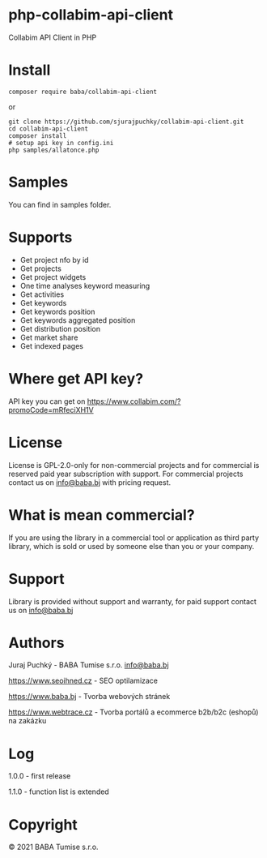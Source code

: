 # php-collabim-api-client
Collabim API Client in PHP

# Install

```
composer require baba/collabim-api-client
```

or 

```
git clone https://github.com/sjurajpuchky/collabim-api-client.git
cd collabim-api-client
composer install
# setup api key in config.ini
php samples/allatonce.php
```

# Samples 
You can find in samples folder.

# Supports
- Get project nfo by id
- Get projects
- Get project widgets  
- One time analyses keyword measuring
- Get activities
- Get keywords
- Get keywords position
- Get keywords aggregated position
- Get distribution position
- Get market share
- Get indexed pages


# Where get API key?
API key you can get on https://www.collabim.com/?promoCode=mRfeciXH1V

# License
License is GPL-2.0-only for non-commercial projects and for commercial is reserved paid year subscription with support.
For commercial projects contact us on info@baba.bj with pricing request.

# What is mean commercial?
If you are using the library in a commercial tool or application as third party library, which is sold or used by someone else than you or your company. 

# Support
Library is provided without support and warranty, for paid support contact us on info@baba.bj

# Authors
Juraj Puchký - BABA Tumise s.r.o. <info@baba.bj>

https://www.seoihned.cz - SEO optilamizace

https://www.baba.bj - Tvorba webových stránek

https://www.webtrace.cz - Tvorba portálů a ecommerce b2b/b2c (eshopů) na zakázku

# Log
1.0.0 - first release

1.1.0 - function list is extended

# Copyright
&copy; 2021 BABA Tumise s.r.o.
